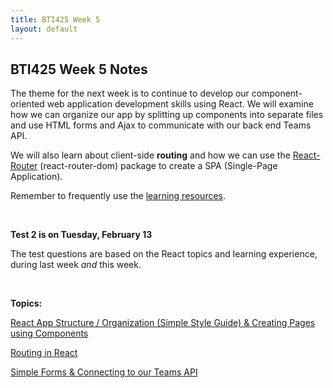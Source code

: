 ```yaml
---
title: BTI425 Week 5
layout: default
---
```


## BTI425 Week 5 Notes

The theme for the next week is to continue to develop our component-oriented web application development skills using React.  We will examine how we can organize our app by splitting up components into separate files and use HTML forms and Ajax to communicate with our back end Teams API.  

We will also learn about client-side **routing** and how we can use the [React-Router](https://www.npmjs.com/package/react-router) (react-router-dom) package to create a SPA (Single-Page Application).

Remember to frequently use the [learning resources](/bti425/resources).

<br>

**Test 2 is on Tuesday, February 13**

The test questions are based on the React topics and learning experience, during last week *and* this week. 

<br>

**Topics:**

[React App Structure / Organization (Simple Style Guide) & Creating Pages using Components](react-app-design-basics)

[Routing in React](react-routing)

[Simple Forms & Connecting to our Teams API](react-ajax-forms)

<br>
